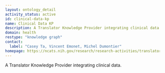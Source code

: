 ```yaml
---
layout: ontology_detail
activity_status: active
id: clinical-data-kp
name: Clinical Data KP
description: A Translator Knowledge Provider integrating clinical data.
domain: health
restype: "knowledge graph"
contact:
  label: "Casey Ta, Vincent Emonet, Michel Dumontier"
homepage: https://ncats.nih.gov/research/research-activities/translator/projects
---
```


A Translator Knowledge Provider integrating clinical data.

